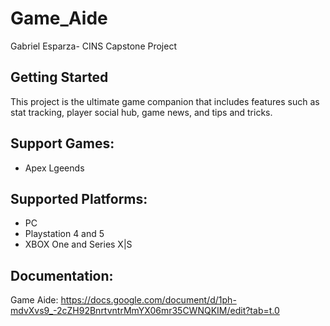 # Game_Aide

Gabriel Esparza- CINS Capstone Project

## Getting Started

This project is the ultimate game companion that includes features such as stat tracking, player social hub, game news, and tips and tricks.

## Support Games:
- Apex Lgeends

## Supported Platforms:
- PC 
- Playstation 4 and 5
- XBOX One and Series X|S

## Documentation:
Game Aide: https://docs.google.com/document/d/1ph-mdvXvs9_-2cZH92BnrtvntrMmYX06mr35CWNQKIM/edit?tab=t.0
